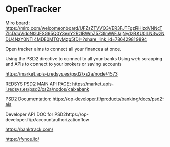 # OpenTracker

Miro board : https://miro.com/welcomeonboard/UFZsZTVVQ3VER3FJTFgzRHIzdVNNcTZlcDduVjdoNGJFSG95Q0Y3enY2RzlBWmZ5Z3lmWjFJajNydzBKU0lLN3wzNDU4NzY0NTI4MDE0MTQyMzg5fDI=?share_link_id=786429819894


Open tracker aims to connect all your finances at once.

Using the PSD2 directive to connect to all your banks
Using web scrapping and APIs to connect to your brokers or saving accounts


https://market.apis-i.redsys.es/psd2/xs2a/node/4573



REDSYS PSD2 MAIN API PAGE: https://market.apis-i.redsys.es/psd2/xs2a/nodos/caixabank

PSD2 Documentation: https://op-developer.fi/products/banking/docs/psd2-ais

Developer API DOC for PSD2https://op-developer.fi/p/accountauthorizationflow


https://banktrack.com/

https://fynce.io/
